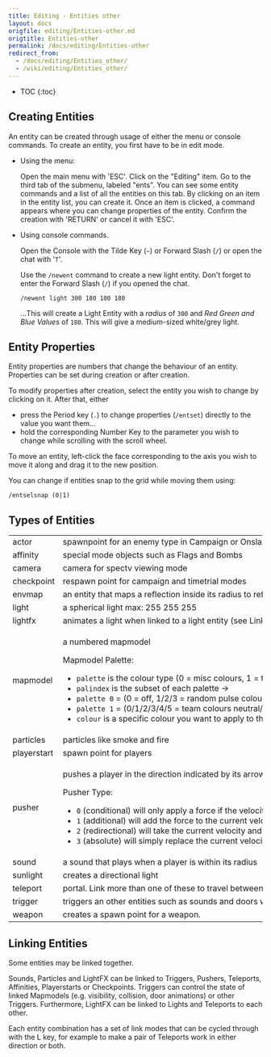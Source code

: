 ```yaml
---
title: Editing - Entities other
layout: docs
origfile: editing/Entities-other.md
origtitle: Entities-other
permalink: /docs/editing/Entities-other
redirect_from:
  - /docs/editing/Entities_other/
  - /wiki/editing/Entities_other/
---
```

* TOC
{:toc}
## Creating Entities

An entity can be created through usage of either the menu or console commands. To create an entity, you first have to be in edit mode.

- Using the menu:

  Open the main menu with 'ESC'. Click on the "Editing" item. Go to the third tab of the submenu, labeled "ents". You can see some entity commands and a list of all the entities on this tab. By clicking on an item in the entity list, you can create it. Once an item is clicked, a command appears where you can change properties of the entity. Confirm the creation with 'RETURN' or cancel it with 'ESC'.

- Using console commands.

  Open the Console with the Tilde Key (`~`) or Forward Slash (`/`) or open the chat with '`T`'.

  Use the `/newent` command to create a new light entity. Don't forget to enter the Forward Slash (`/`) if you opened the chat.

  `/newent light 300 180 180 180`

  ...This will create a Light Entity with a *radius* of `300` and *Red Green and Blue Values* of `180`. This will give a medium-sized white/grey light.

## Entity Properties

Entity properties are numbers that change the behaviour of an entity. Properties can be set during creation or after creation.

To modify properties after creation, select the entity you wish to change by clicking on it. After that, either

- press the Period key (`.`) to change properties (`/entset`) directly to the value you want them...
- hold the corresponding Number Key to the parameter you wish to change while scrolling with the scroll wheel.

To move an entity, left-click the face corresponding to the axis you wish to move it along and drag it to the new position.

You can change if entities snap to the grid while moving them using:

`/entselsnap (0|1)`

## Types of Entities

<table cellspacing="10" style="width:100%">
    <tr>
        <td width="174">actor</td>
        <td width="219">spawnpoint for an enemy type in Campaign or Onslaught mode</td>
    </tr>
    <tr>
        <td width="174">affinity</td>
        <td width="219">special mode objects such as Flags and Bombs</td>
    </tr>
    <tr>
        <td width="174">camera</td>
        <td width="219">camera for spectv viewing mode</td>
    </tr>
    <tr>
        <td width="174">checkpoint</td>
        <td width="219">respawn point for campaign and timetrial modes</td>
    </tr>
    <tr>
        <td width="174">envmap</td>
        <td width="219">an entity that maps a reflection inside its radius to reflective surfaces</td>
    <tr>
        <td width="174">light</td>
        <td width="219">a spherical light max: 255 255 255</td>
    </tr>
    <tr>
        <td width="174">lightfx</td>
        <td width="219">animates a light when linked to a light entity (see Linking Objects)</td>
    </tr>
    <tr>
        <td width="174">mapmodel</td>
        <td width="219">
            <p>a numbered mapmodel</p>
            <p>Mapmodel Palette:</p>
            <ul>
                <li><code>palette</code> is the colour type (0 = misc colours, 1 = team colours)</li>
                <li><code>palindex</code> is the subset of each palette -></li>
                <li><code>palette 0</code> = (0 = off, 1/2/3 = random pulse colours [fire/etc], 4/5/6 = linearly interpolated pulse colours)</li>
                <li><code>palette 1</code> = (0/1/2/3/4/5 = team colours neutral/alpha/omega/kappa/sigma/enemy (only in team games), 6/7/8/9/10/11 = forced team colour)</li>
                <li><code>colour</code> is a specific colour you want to apply to the model (24 bit colour value, eg. `0xRRGGBB` in hex)</li>
        </td>
    </tr>
    <tr>
        <td width="174">particles</td>
        <td width="219">particles like smoke and fire</td>
    <tr>
        <td width="174">playerstart</td>
        <td width="219">spawn point for players</td>
    </tr>
    <tr>
        <td width="174">pusher</td>
        <td width="219">
            <p>pushes a player in the direction indicated by its arrow</p>
            <p>Pusher Type:</p>
            <ul>
                <li><code>0</code> (conditional) will only apply a force if the velocity on each axis to which it is applying it to is below the amount threshold.</li>
                <li><code>1</code> (additional) will add the force to the current velocity.</li>
                <li><code>2</code> (redirectional) will take the current velocity and redirect it into the pusher direction and apply the force.</li>
                <li><code>3</code> (absolute) will simply replace the current velocity with the pusher direction and force."</li>
            </ul>
        </td>
    </tr>
    <tr>
        <td width="174">sound</td>
        <td width="219">a sound that plays when a player is within its radius</td>
    </tr>
    <tr>
        <td width="174">sunlight</td>
        <td width="219">creates a directional light</td>
    </tr>
    <tr>
        <td width="174">teleport</td>
        <td width="219">portal. Link more than one of these to travel between them (see Linking)</td>
    </tr>
    <tr>
        <td width="174">trigger</td>
        <td width="219">triggers an other entities such as sounds and doors when a player is within its radius (see Linking)</td>
    </tr>
    <tr>
        <td width="174">weapon</td>
        <td width="219">creates a spawn point for a weapon.</td>
    </tr>
</table>

## Linking Entities

Some entities may be linked together.

Sounds, Particles and LightFX can be linked to Triggers, Pushers, Teleports, Affinities, Playerstarts or Checkpoints. Triggers can control the state of linked Mapmodels (e.g. visibility, collision, door animations) or other Triggers. Furthermore, LightFX can be linked to Lights and Teleports to each other.

Each entity combination has a set of link modes that can be cycled through with the L key, for example to make a pair of Teleports work in either direction or both.
